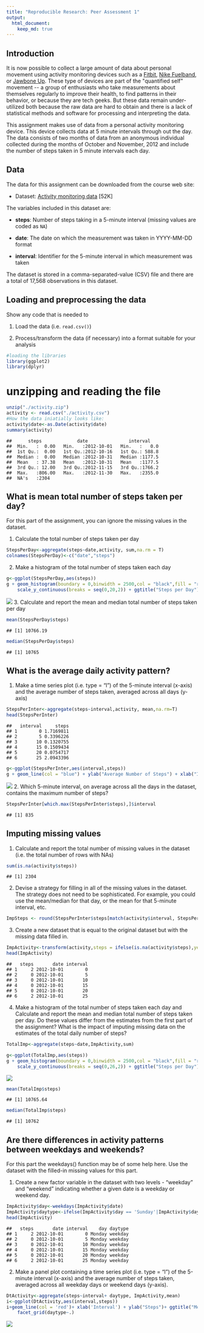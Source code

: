 ```yaml
---
title: "Reproducible Research: Peer Assessment 1"
output: 
  html_document:
    keep_md: true
---
```

## Introduction

It is now possible to collect a large amount of data about personal
movement using activity monitoring devices such as a
[Fitbit](http://www.fitbit.com), [Nike
Fuelband](http://www.nike.com/us/en_us/c/nikeplus-fuelband), or
[Jawbone Up](https://jawbone.com/up). These type of devices are part of
the "quantified self" movement -- a group of enthusiasts who take
measurements about themselves regularly to improve their health, to
find patterns in their behavior, or because they are tech geeks. But
these data remain under-utilized both because the raw data are hard to
obtain and there is a lack of statistical methods and software for
processing and interpreting the data.

This assignment makes use of data from a personal activity monitoring
device. This device collects data at 5 minute intervals through out the
day. The data consists of two months of data from an anonymous
individual collected during the months of October and November, 2012
and include the number of steps taken in 5 minute intervals each day.
## Data

The data for this assignment can be downloaded from the course web
site:

* Dataset: [Activity monitoring data](https://d396qusza40orc.cloudfront.net/repdata%2Fdata%2Factivity.zip) [52K]

The variables included in this dataset are:

* **steps**: Number of steps taking in a 5-minute interval (missing
    values are coded as `NA`)

* **date**: The date on which the measurement was taken in YYYY-MM-DD
    format

* **interval**: Identifier for the 5-minute interval in which
    measurement was taken




The dataset is stored in a comma-separated-value (CSV) file and there
are a total of 17,568 observations in this
dataset.

## Loading and preprocessing the data
Show any code that is needed to

1. Load the data (i.e. `read.csv()`)

2. Process/transform the data (if necessary) into a format suitable for your analysis

```r
#loading the libraries
library(ggplot2)
library(dplyr)
```
# unzipping and reading the file

```r
unzip("./activity.zip")
activity <- read.csv("./activity.csv")
#How the data iniatially looks like:
activity$date<-as.Date(activity$date)
summary(activity)
```

```
##      steps             date               interval     
##  Min.   :  0.00   Min.   :2012-10-01   Min.   :   0.0  
##  1st Qu.:  0.00   1st Qu.:2012-10-16   1st Qu.: 588.8  
##  Median :  0.00   Median :2012-10-31   Median :1177.5  
##  Mean   : 37.38   Mean   :2012-10-31   Mean   :1177.5  
##  3rd Qu.: 12.00   3rd Qu.:2012-11-15   3rd Qu.:1766.2  
##  Max.   :806.00   Max.   :2012-11-30   Max.   :2355.0  
##  NA's   :2304
```



## What is mean total number of steps taken per day?


For this part of the assignment, you can ignore the missing values in the dataset.
1. Calculate the total number of steps taken per day

```r
StepsPerDay<-aggregate(steps~date,activity, sum,na.rm = T)
colnames(StepsPerDay)<-c("date","steps")
```
2. Make a histogram of the total number of steps taken each day

```r
g<-ggplot(StepsPerDay,aes(steps))
g + geom_histogram(boundary = 0,binwidth = 2500,col = "black",fill = "red") + scale_x_continuous(breaks = seq(0,25000,2500))+
    scale_y_continuous(breaks = seq(0,20,2)) + ggtitle("Steps per Day") + xlab("Steps") + ylab("Frequency")
```

![](PA1_template_files/figure-html/histogram1-1.png)<!-- -->
3. Calculate and report the mean and median total number of steps taken per day

```r
mean(StepsPerDay$steps)
```

```
## [1] 10766.19
```

```r
median(StepsPerDay$steps)
```

```
## [1] 10765
```

## What is the average daily activity pattern?
1. Make a time series plot (i.e. type = “l”) of the 5-minute interval (x-axis) and the average number of steps taken, averaged across all days (y-axis)


```r
StepsPerInter<-aggregate(steps~interval,activity, mean,na.rm=T)
head(StepsPerInter)
```

```
##   interval     steps
## 1        0 1.7169811
## 2        5 0.3396226
## 3       10 0.1320755
## 4       15 0.1509434
## 5       20 0.0754717
## 6       25 2.0943396
```

```r
g<-ggplot(StepsPerInter,aes(interval,steps))
g + geom_line(col = "blue") + ylab("Average Number of Steps") + xlab("Interval") + ggtitle(" Average Steps Per Interval")
```

![](PA1_template_files/figure-html/timeseriesplot1-1.png)<!-- -->
2. Which 5-minute interval, on average across all the days in the dataset, contains the maximum number of steps?

```r
StepsPerInter[which.max(StepsPerInter$steps),]$interval
```

```
## [1] 835
```


## Imputing missing values
1. Calculate and report the total number of missing values in the dataset (i.e. the total number of rows with NAs)

```r
sum(is.na(activity$steps))
```

```
## [1] 2304
```
2. Devise a strategy for filling in all of the missing values in the dataset. The strategy does not need to be sophisticated. For example, you could use the mean/median for that day, or the mean for that 5-minute interval, etc.

```r
ImpSteps <- round(StepsPerInter$steps[match(activity$interval, StepsPerInter$interval)])
```
3. Create a new dataset that is equal to the original dataset but with the missing data filled in.

```r
ImpActivity<-transform(activity,steps = ifelse(is.na(activity$steps),yes = ImpSteps,no = activity$steps))
head(ImpActivity)
```

```
##   steps       date interval
## 1     2 2012-10-01        0
## 2     0 2012-10-01        5
## 3     0 2012-10-01       10
## 4     0 2012-10-01       15
## 5     0 2012-10-01       20
## 6     2 2012-10-01       25
```
4. Make a histogram of the total number of steps taken each day and Calculate and report the mean and median total number of steps taken per day. Do these values differ from the estimates from the first part of the assignment? What is the impact of imputing missing data on the estimates of the total daily number of steps?

```r
TotalImp<-aggregate(steps~date,ImpActivity,sum)

g<-ggplot(TotalImp,aes(steps))
g + geom_histogram(boundary = 0,binwidth = 2500,col = "black",fill = "red") + scale_x_continuous(breaks = seq(0,25000,2500))+
    scale_y_continuous(breaks = seq(0,26,2)) + ggtitle("Steps per Day") + xlab("Steps") + ylab("Frequency")
```

![](PA1_template_files/figure-html/histogram2-1.png)<!-- -->

```r
mean(TotalImp$steps)
```

```
## [1] 10765.64
```

```r
median(TotalImp$steps)
```

```
## [1] 10762
```



## Are there differences in activity patterns between weekdays and weekends?
For this part the weekdays() function may be of some help here. Use the dataset with the filled-in missing values for this part.
1. Create a new factor variable in the dataset with two levels - “weekday” and “weekend” indicating whether a given date is a weekday or weekend day.

```r
ImpActivity$day<-weekdays(ImpActivity$date)
ImpActivity$daytype<-ifelse(ImpActivity$day == 'Sunday'|ImpActivity$day == 'Saturday','weekend','weekday')
head(ImpActivity)
```

```
##   steps       date interval    day daytype
## 1     2 2012-10-01        0 Monday weekday
## 2     0 2012-10-01        5 Monday weekday
## 3     0 2012-10-01       10 Monday weekday
## 4     0 2012-10-01       15 Monday weekday
## 5     0 2012-10-01       20 Monday weekday
## 6     2 2012-10-01       25 Monday weekday
```
2. Make a panel plot containing a time series plot (i.e. type = “l”) of the 5-minute interval (x-axis) and the average number of steps taken, averaged across all weekday days or weekend days (y-axis).

```r
DtActivity<-aggregate(steps~interval+ daytype, ImpActivity,mean)
i<-ggplot(DtActivity,aes(interval,steps))
i+geom_line(col = 'red')+ xlab('Interval') + ylab("Steps")+ ggtitle("Mean steps per Interval: weekdays vs weekends") +
    facet_grid(daytype~.)
```

![](PA1_template_files/figure-html/timeseriesplot2-1.png)<!-- -->
